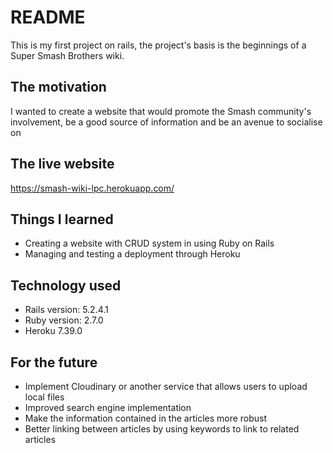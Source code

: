 # README

This is my first project on rails, the project's basis is the beginnings of a Super Smash Brothers wiki.

## The motivation

I wanted to create a website that would promote the Smash community's involvement, be a good source of information and be an avenue to socialise on

## The live website

https://smash-wiki-lpc.herokuapp.com/

## Things I learned

* Creating a website with CRUD system in using Ruby on Rails
* Managing and testing a deployment through Heroku

## Technology used

* Rails version: 5.2.4.1
* Ruby version: 2.7.0 
* Heroku 7.39.0

## For the future

* Implement Cloudinary or another service that allows users to upload local files
* Improved search engine implementation
* Make the information contained in the articles more robust 
* Better linking between articles by using keywords to link to related articles
